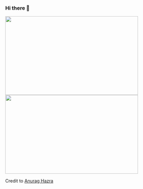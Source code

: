 ### Hi there 👋
   
<a target="_blank" href="https://twitter.com/Riyadh_z20" >
<img src="https://github-readme-stats.vercel.app/api?username=RiyadhAlzahrani&show_icons=true&theme=dark&custom_title=GitHub%20Stats&border_radius=10px"  height="250" width="420" />
</a>

<a target="_blank" href="https://twitter.com/Riyadh_z20" >
<img src="https://github-readme-stats.vercel.app/api/top-langs/?username=RiyadhAlzahrani&theme=dark&border_radius=10px&show_icons=true"  height="250" width="420" />
</a>

Credit to [Anurag Hazra](https://github.com/anuraghazra)




<!--
**RiyadhAlzahrani/RiyadhAlzahrani** is a ✨ _special_ ✨ repository because its `README.md` (this file) appears on your GitHub profile.


https://github-readme-stats.vercel.app/api/top-langs/?username=RiyadhAlzahrani

state:


Top Langs:

layout=compact
card_width=300px
langs_count=5
hide_title=false
custom_title="Most Used Languages"


[![Top Langs](https://github-readme-stats.vercel.app/api/top-langs/?username=RiyadhAlzahrani&theme=dark&border_radius=10px&show_icons=true)](https://twitter.com/Riyadh_z20)
   
[![GitHub stats](https://github-readme-stats.vercel.app/api?username=RiyadhAlzahrani&show_icons=true&theme=dark&custom_title=GitHub%20Stats&border_radius=10px)](https://twitter.com/Riyadh_z20)



Here are some ideas to get you started:

- 🔭 I’m currently working on ...
- 🌱 I’m currently learning ...
- 👯 I’m looking to collaborate on ...
- 🤔 I’m looking for help with ...
- 💬 Ask me about ...
- 📫 How to reach me: ...
- 😄 Pronouns: ...
- ⚡ Fun fact: ...
-->
